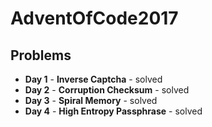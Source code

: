 # AdventOfCode2017

## Problems

- **Day 1** - **Inverse Captcha** - solved
- **Day 2** - **Corruption Checksum** - solved
- **Day 3** - **Spiral Memory** - solved
- **Day 4** - **High Entropy Passphrase** - solved


 